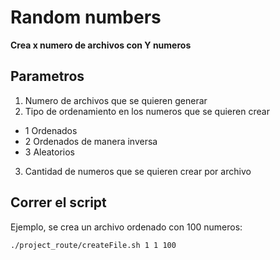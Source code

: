 # Random numbers
**Crea x numero de archivos con Y numeros**

Parametros
---------

1. Numero de archivos que se quieren generar
2. Tipo de ordenamiento en los numeros que se quieren crear 
* 1 Ordenados
* 2 Ordenados de manera inversa
* 3 Aleatorios
3. Cantidad de numeros que se quieren crear por archivo

Correr el script
----------

Ejemplo, se crea un archivo ordenado con 100 numeros: 

~~~
./project_route/createFile.sh 1 1 100
~~~